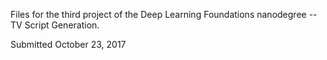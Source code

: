 Files for the third project of the Deep Learning Foundations nanodegree -- TV Script Generation.

Submitted October 23, 2017
